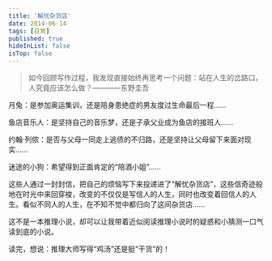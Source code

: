 ```yaml
---
title: '解忧杂货店'
date: 2014-06-14 
tags: [日常]
published: true
hideInList: false
isTop: false
---
```


>如今回顾写作过程，我发现直接始终再思考一个问题：站在人生的岔路口，人究竟应该怎么做？————东野圭吾

月兔：是参加奥运集训，还是陪身患绝症的男友度过生命最后一程……

鱼店音乐人：是坚持自己的音乐梦，还是子承父业成为鱼店的接班人……

约翰·列侬：是否与父母一同走上逃债的不归路，还是坚持让父母留下来面对现实……

迷途的小狗：希望得到正面肯定的“陪酒小姐”……

这些人通过一封封信，把自己的烦恼写下来投递进了“解忧杂货店”，这些信奇迹般地在时光中来回穿梭，改变的不仅仅是写信人的人生，同时也改变着回信人的人生。看似不同人的人生，在不知不觉中都归向了这间杂货店……

这不是一本推理小说，却可以让我带着近似阅读推理小说时的疑惑和小猜测一口气读到底的小说。

读完，想说：推理大师写得“鸡汤”还是挺“干货”的！
